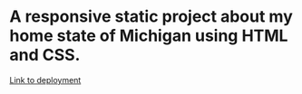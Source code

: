 # A responsive static project about my home state of Michigan using HTML and CSS.

[Link to deployment](https://kailashometownhomepage.netlify.app/)
